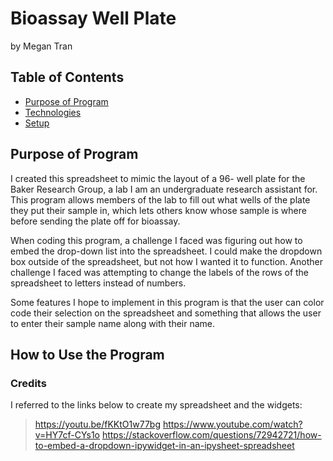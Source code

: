 # Bioassay Well Plate

by Megan Tran

## Table of Contents
* [Purpose of Program](#Purpose-of-program)
* [Technologies](#technologies)
* [Setup](#setup)

## Purpose of Program

I created this spreadsheet to mimic the layout of a 96- well plate for the Baker Research Group, a lab I am an undergraduate research assistant for. This program allows members of the lab to fill out what wells of the plate they put their sample in, which lets others know whose sample is where before sending the plate off for bioassay. 

When coding this program, a challenge I faced was figuring out how to embed the drop-down list into the spreadsheet. I could make the dropdown box outside of the spreadsheet, but not how I wanted it to function. Another challenge I faced was attempting to change the labels of the rows of the spreadsheet to letters instead of numbers. 

Some features I hope to implement in this program is that the user can color code their selection on the spreadsheet and something that allows the user to enter their sample name along with their name.

## How to Use the Program

### Credits
I referred to the links below to create my spreadsheet and the widgets:
> https://youtu.be/fKKtO1w77bg
> https://www.youtube.com/watch?v=HY7cf-CYs1o
> https://stackoverflow.com/questions/72942721/how-to-embed-a-dropdown-ipywidget-in-an-ipysheet-spreadsheet
